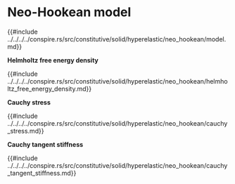 # Neo-Hookean model

{{#include ../../../../conspire.rs/src/constitutive/solid/hyperelastic/neo_hookean/model.md}}

**Helmholtz free energy density**

{{#include ../../../../conspire.rs/src/constitutive/solid/hyperelastic/neo_hookean/helmholtz_free_energy_density.md}}

**Cauchy stress**

{{#include ../../../../conspire.rs/src/constitutive/solid/hyperelastic/neo_hookean/cauchy_stress.md}}

**Cauchy tangent stiffness**

{{#include ../../../../conspire.rs/src/constitutive/solid/hyperelastic/neo_hookean/cauchy_tangent_stiffness.md}}
